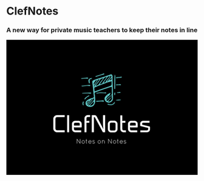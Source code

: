 # ClefNotes

### A new way for private music teachers to keep their notes in line

![Logo Image](https://github.com/sheriffhoodie/clef-notes/blob/master/images/clefnotes-logo.png)
